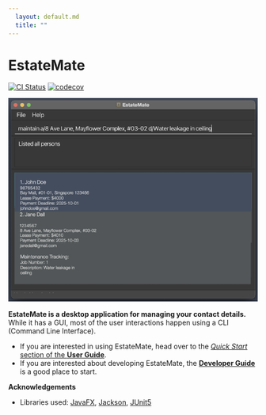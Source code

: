 ```yaml
---
  layout: default.md
  title: ""
---
```


# EstateMate

[![CI Status](https://github.com/AY2526S1-CS2103T-F08a-2/tp/actions/workflows/gradle.yml/badge.svg)](https://github.com/AY2526S1-CS2103T-F08a-2/tp/actions/workflows/gradle.yml)
[![codecov](https://codecov.io/github/AY2526S1-CS2103T-F08a-2/tp/graph/badge.svg?token=ZM6CM8A0LL)](https://codecov.io/github/AY2526S1-CS2103T-F08a-2/tp)

![Ui](images/Ui.png)

**EstateMate is a desktop application for managing your contact details.** While it has a GUI, most of the user interactions happen using a CLI (Command Line Interface).

* If you are interested in using EstateMate, head over to the [_Quick Start_ section of the **User Guide**](https://ay2526s1-cs2103t-f08a-2.github.io/tp/UserGuide.html#2-quick-start).
* If you are interested about developing EstateMate, the [**Developer Guide**](https://ay2526s1-cs2103t-f08a-2.github.io/tp/DeveloperGuide.html) is a good place to start.


**Acknowledgements**

* Libraries used: [JavaFX](https://openjfx.io/), [Jackson](https://github.com/FasterXML/jackson), [JUnit5](https://github.com/junit-team/junit5)
